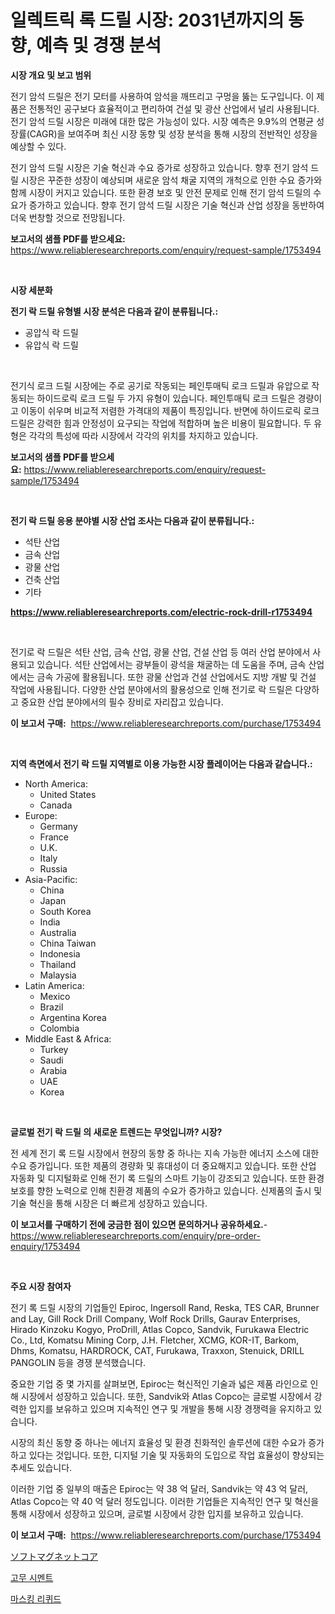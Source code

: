 <p><h1>일렉트릭 록 드릴 시장: 2031년까지의 동향, 예측 및 경쟁 분석</h1></p><p><strong>시장 개요 및 보고 범위</strong></p>
<p><p>전기 암석 드릴은 전기 모터를 사용하여 암석을 깨뜨리고 구멍을 뚫는 도구입니다. 이 제품은 전통적인 공구보다 효율적이고 편리하여 건설 및 광산 산업에서 널리 사용됩니다. 전기 암석 드릴 시장은 미래에 대한 많은 가능성이 있다. 시장 예측은 9.9%의 연평균 성장률(CAGR)을 보여주며 최신 시장 동향 및 성장 분석을 통해 시장의 전반적인 성장을 예상할 수 있다. </p><p>전기 암석 드릴 시장은 기술 혁신과 수요 증가로 성장하고 있습니다. 향후 전기 암석 드릴 시장은 꾸준한 성장이 예상되며 새로운 암석 채굴 지역의 개척으로 인한 수요 증가와 함께 시장이 커지고 있습니다. 또한 환경 보호 및 안전 문제로 인해 전기 암석 드릴의 수요가 증가하고 있습니다. 향후 전기 암석 드릴 시장은 기술 혁신과 산업 성장을 동반하여 더욱 번창할 것으로 전망됩니다.</p></p>
<p><strong>보고서의 샘플 PDF를 받으세요:</strong> <a href="https://www.reliableresearchreports.com/enquiry/request-sample/1753494">https://www.reliableresearchreports.com/enquiry/request-sample/1753494</a></p>
<p>&nbsp;</p>
<p><strong>시장 세분화</strong></p>
<p><strong>전기 락 드릴 유형별 시장 분석은 다음과 같이 분류됩니다.:</strong></p>
<p><ul><li>공압식 락 드릴</li><li>유압식 락 드릴</li></ul></p>
<p>&nbsp;</p>
<p><p>전기식 로크 드릴 시장에는 주로 공기로 작동되는 페인투매틱 로크 드릴과 유압으로 작동되는 하이드로릭 로크 드릴 두 가지 유형이 있습니다. 페인투매틱 로크 드릴은 경량이고 이동이 쉬우며 비교적 저렴한 가격대의 제품이 특징입니다. 반면에 하이드로릭 로크 드릴은 강력한 힘과 안정성이 요구되는 작업에 적합하며 높은 비용이 필요합니다. 두 유형은 각각의 특성에 따라 시장에서 각각의 위치를 차지하고 있습니다.</p></p>
<p><strong>보고서의 샘플 PDF를 받으세요:</strong>&nbsp;<a href="https://www.reliableresearchreports.com/enquiry/request-sample/1753494">https://www.reliableresearchreports.com/enquiry/request-sample/1753494</a></p>
<p>&nbsp;</p>
<p><strong> 전기 락 드릴 응용 분야별 시장 산업 조사는 다음과 같이 분류됩니다.:</strong></p>
<p><ul><li>석탄 산업</li><li>금속 산업</li><li>광물 산업</li><li>건축 산업</li><li>기타</li></ul></p>
<p><strong><a href="https://www.reliableresearchreports.com/electric-rock-drill-r1753494">https://www.reliableresearchreports.com/electric-rock-drill-r1753494</a></strong></p>
<p>&nbsp;</p>
<p><p>전기로 락 드릴은 석탄 산업, 금속 산업, 광물 산업, 건설 산업 등 여러 산업 분야에서 사용되고 있습니다. 석탄 산업에서는 광부들이 광석을 채굴하는 데 도움을 주며, 금속 산업에서는 금속 가공에 활용됩니다. 또한 광물 산업과 건설 산업에서도 지방 개발 및 건설 작업에 사용됩니다. 다양한 산업 분야에서의 활용성으로 인해 전기로 락 드릴은 다양하고 중요한 산업 분야에서의 필수 장비로 자리잡고 있습니다.</p></p>
<p><strong>이 보고서 구매:</strong>&nbsp; <a href="https://www.reliableresearchreports.com/purchase/1753494">https://www.reliableresearchreports.com/purchase/1753494</a></p>
<p>&nbsp;</p>
<p><strong>지역 측면에서 전기 락 드릴 지역별로 이용 가능한 시장 플레이어는 다음과 같습니다.:</strong></p>
<p><ul>
    <li>
        North America:
        <ul>
            <li>United States</li>
            <li>Canada</li>
        </ul>
    </li>
    <li>
        Europe:
        <ul>
            <li>Germany</li>
            <li>France</li>
            <li>U.K.</li>
            <li>Italy</li>
            <li>Russia</li>
        </ul>
    </li>
    <li>
        Asia-Pacific:
        <ul>
            <li>China</li>
            <li>Japan</li>
            <li>South Korea</li>
            <li>India</li>
            <li>Australia</li>
            <li>China Taiwan</li>
            <li>Indonesia</li>
            <li>Thailand</li>
            <li>Malaysia</li>
        </ul>
    </li>
    <li>
        Latin America:
        <ul>
            <li>Mexico</li>
            <li>Brazil</li>
            <li>Argentina Korea</li>
            <li>Colombia</li>
        </ul>
    </li>
    <li>
        Middle East & Africa:
        <ul>
            <li>Turkey</li>
            <li>Saudi</li>
            <li>Arabia</li>
            <li>UAE</li>
            <li>Korea</li>
        </ul>
    </li>
    </ul></p>
<p>&nbsp;</p>
<p><strong>글로벌 전기 락 드릴 의 새로운 트렌드는 무엇입니까? 시장?</strong></p>
<p><p>전 세계 전기 록 드릴 시장에서 현장의 동향 중 하나는 지속 가능한 에너지 소스에 대한 수요 증가입니다. 또한 제품의 경량화 및 휴대성이 더 중요해지고 있습니다. 또한 산업 자동화 및 디지털화로 인해 전기 록 드릴의 스마트 기능이 강조되고 있습니다. 또한 환경 보호를 향한 노력으로 인해 친환경 제품의 수요가 증가하고 있습니다. 신제품의 출시 및 기술 혁신을 통해 시장은 더 빠르게 성장하고 있습니다.</p></p>
<p><strong>이 보고서를 구매하기 전에 궁금한 점이 있으면 문의하거나 공유하세요.</strong>- <a href="https://www.reliableresearchreports.com/enquiry/pre-order-enquiry/1753494">https://www.reliableresearchreports.com/enquiry/pre-order-enquiry/1753494</a></p>
<p>&nbsp;</p>
<p><strong>주요 시장 참여자</strong></p>
<p><p>전기 록 드릴 시장의 기업들인 Epiroc, Ingersoll Rand, Reska, TES CAR, Brunner and Lay, Gill Rock Drill Company, Wolf Rock Drills, Gaurav Enterprises, Hirado Kinzoku Kogyo, ProDrill, Atlas Copco, Sandvik, Furukawa Electric Co., Ltd, Komatsu Mining Corp, J.H. Fletcher, XCMG, KOR-IT, Barkom, Dhms, Komatsu, HARDROCK, CAT, Furukawa, Traxxon, Stenuick, DRILL PANGOLIN 등을 경쟁 분석했습니다. </p><p>중요한 기업 중 몇 가지를 살펴보면, Epiroc는 혁신적인 기술과 넓은 제품 라인으로 인해 시장에서 성장하고 있습니다. 또한, Sandvik와 Atlas Copco는 글로벌 시장에서 강력한 입지를 보유하고 있으며 지속적인 연구 및 개발을 통해 시장 경쟁력을 유지하고 있습니다. </p><p>시장의 최신 동향 중 하나는 에너지 효율성 및 환경 친화적인 솔루션에 대한 수요가 증가하고 있다는 것입니다. 또한, 디지털 기술 및 자동화의 도입으로 작업 효율성이 향상되는 추세도 있습니다.</p><p>이러한 기업 중 일부의 매출은 Epiroc는 약 38 억 달러, Sandvik는 약 43 억 달러, Atlas Copco는 약 40 억 달러 정도입니다. 이러한 기업들은 지속적인 연구 및 혁신을 통해 시장에서 성장하고 있으며, 글로벌 시장에서 강한 입지를 보유하고 있습니다.</p></p>
<p><strong>이 보고서 구매:</strong>&nbsp;&nbsp;<a href="https://www.reliableresearchreports.com/purchase/1753494">https://www.reliableresearchreports.com/purchase/1753494</a></p>
<p><p><a href="https://medium.com/@ebbkautzer/%E3%82%BD%E3%83%95%E3%83%88%E7%A3%81%E6%80%A7%E3%82%B3%E3%82%A2%E5%B8%82%E5%A0%B4%E3%83%AC%E3%83%9D%E3%83%BC%E3%83%88%E3%81%AF-%E3%81%93%E3%81%AE%E5%B8%82%E5%A0%B4%E3%81%AE%E6%9C%80%E6%96%B0%E3%83%88%E3%83%AC%E3%83%B3%E3%83%89%E3%81%A8%E6%88%90%E9%95%B7%E6%A9%9F%E4%BC%9A%E3%82%92%E6%98%8E%E3%82%89%E3%81%8B%E3%81%AB%E3%81%97%E3%81%A6%E3%81%84%E3%81%BE%E3%81%99-20e033628741">ソフトマグネットコア</a></p><p><a href="https://medium.com/@monserratemohr/%EA%B3%A0%EB%AC%B4-%EC%A0%91%EC%B0%A9%EC%A0%9C-%EC%8B%9C%EC%9E%A5%EC%9D%80-%EC%8B%9C%EC%9E%A5-%EC%A0%90%EC%9C%A0%EC%9C%A8-%EA%B7%9C%EB%AA%A8-%EB%B0%8F-2031%EB%85%84%EA%B9%8C%EC%A7%80-%EC%98%88%EC%83%81%EB%90%9C-%EC%98%88%EC%B8%A1%EC%97%90-%EC%A4%91%EC%A0%90%EC%9D%84-%EB%91%A1%EB%8B%88%EB%8B%A4-76c6dc67e7f4">고무 시멘트</a></p><p><a href="https://medium.com/@genius6587678/2024-2031%EB%85%84-%EA%B8%B0%EA%B0%84%EC%97%90-%EB%8C%80%ED%95%9C-%EB%A7%88%EC%8A%A4%ED%82%B9-%EC%95%A1%EC%B2%B4-%EC%8B%9C%EC%9E%A5-%EB%8F%99%ED%96%A5-%EB%B0%8F-%EC%8B%9C%EC%9E%A5-%EB%B6%84%EC%84%9D%EC%9D%84-%EC%98%88%EC%B8%A1%ED%95%A9%EB%8B%88%EB%8B%A4-f0e099f32274">마스킹 리퀴드</a></p></p>